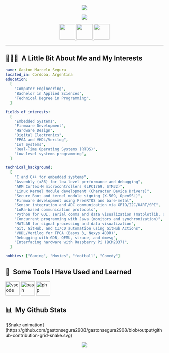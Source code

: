 <p align="center">
  <img src="https://capsule-render.vercel.app/api?type=Waving&color=auto&height=300&section=header&text=Ing.%20Gaston%20Segura&fontSize=90"/>
</p>

<p align="center">
<img src="https://media3.giphy.com/media/v1.Y2lkPTc5MGI3NjExaXJqMDRyb2c1NnlmMG45ZndoM2JrcnU4a2hwZjhsYnRpa2EwdnVucSZlcD12MV9pbnRlcm5hbF9naWZfYnlfaWQmY3Q9Zw/qgQUggAC3Pfv687qPC/giphy.gif"/>
</p>

<p align="center">
  <a href="https://www.linkedin.com/in/gastonsegura">
    <img height="50" src="https://github.com/user-attachments/assets/7699474f-2050-47b4-aaa2-f1b29962ae78"/>
  </a>
  <a href="mailto:gastonsegura2908@gmail.com">
    <img height="50" src="https://github.com/user-attachments/assets/74124721-7e21-4d35-b63b-53cbb4108a52"/>
  </a>  
  <a href="https://www.linkedin.com/in/gastonsegura">
    <img height="50" src="https://github.com/user-attachments/assets/57239535-bda3-4756-a5fa-2b253cfe169b"/>
  </a>    
</p>

***

<h2> 👨🏻‍💻 &nbsp;A Little Bit About Me and My Interests</h2>

```yaml
name: Gaston Marcelo Segura
located_in: Cordoba, Argentina
education:
  [
    "Computer Engineering",
    "Bachelor in Applied Sciences",
    "Technical Degree in Programming",
  ]

fields_of_interests:
  [
    "Embedded Systems",
    "Firmware Development",
    "Hardware Design",
    "Digital Electronics",
    "FPGA and VHDL/Verilog",
    "IoT Systems",
    "Real-Time Operating Systems (RTOS)",
    "Low-level systems programming",
  ]

technical_background:
  [
    "C and C++ for embedded systems",
    "Assembly (x86) for low-level performance and debugging",
    "ARM Cortex-M microcontrollers (LPC1769, STM32)",
    "Linux Kernel Module development (Character Device Drivers)",
    "Secure Boot and kernel module signing (X.509, OpenSSL)",
    "Firmware development using FreeRTOS and bare-metal",
    "Sensor integration and ADC communication via GPIO/I2C/UART/SPI",
    "LoRa-based communication protocols",
    "Python for GUI, serial comms and data visualization (matplotlib, ctypes)",
    "Concurrent programming with Java (monitors and synchronization)",
    "MATLAB for signal processing and data visualization",
    "Git, GitHub, and CI/CD automation using GitHub Actions",
    "VHDL/Verilog for FPGA (Basys 3, Nexys 4DDR)",
    "Debugging with GDB, QEMU, strace, and dmesg",
    "Interfacing hardware with Raspberry Pi (BCM2837)",
  ]

hobbies: ["Gaming", "Movies", "football", "Comedy"]
```

<h2> 🚀 &nbsp;Some Tools I Have Used and Learned</h2>
<p align="left">
<img src="https://cdn.jsdelivr.net/gh/devicons/devicon/icons/vscode/vscode-original.svg" alt="vscode" width="45" height="45"/>
<img src="https://cdn.jsdelivr.net/gh/devicons/devicon/icons/bash/bash-original.svg" alt="bash" width="45" height="45"/>
<img src="https://cdn.jsdelivr.net/gh/devicons/devicon/icons/php/php-original.svg" alt="php" width="45" height="45"/>
</p>

<h2> 📊 &nbsp;My Github Stats</h2>
![Snake animation](https://github.com/gastonsegura2908/gastonsegura2908/blob/output/github-contribution-grid-snake.svg)

<p align="center">
  <img src="https://capsule-render.vercel.app/api?type=Waving&color=auto&height=100&section=footer"/>
</p>
